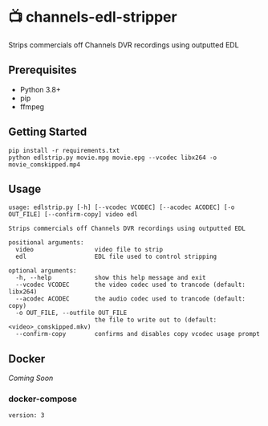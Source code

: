 # 📺 channels-edl-stripper
Strips commercials off Channels DVR recordings using outputted EDL

## Prerequisites
- Python 3.8+
- pip
- ffmpeg


## Getting Started
```
pip install -r requirements.txt
python edlstrip.py movie.mpg movie.epg --vcodec libx264 -o movie_comskipped.mp4
```

## Usage
```
usage: edlstrip.py [-h] [--vcodec VCODEC] [--acodec ACODEC] [-o OUT_FILE] [--confirm-copy] video edl

Strips commercials off Channels DVR recordings using outputted EDL

positional arguments:
  video                 video file to strip
  edl                   EDL file used to control stripping

optional arguments:
  -h, --help            show this help message and exit
  --vcodec VCODEC       the video codec used to trancode (default: libx264)
  --acodec ACODEC       the audio codec used to trancode (default: copy)
  -o OUT_FILE, --outfile OUT_FILE
                        the file to write out to (default: <video>_comskipped.mkv)
  --confirm-copy        confirms and disables copy vcodec usage prompt
  ```

## Docker

_Coming Soon_

### docker-compose
```
version: 3
```
